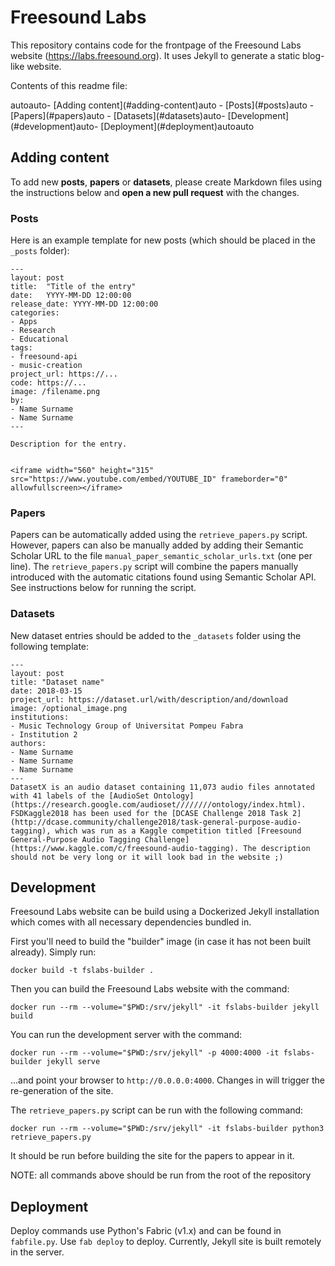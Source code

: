 # Freesound Labs

This repository contains code for the frontpage of the Freesound Labs website (https://labs.freesound.org). It uses Jekyll to generate a static blog-like website.

Contents of this readme file:

<!-- TOC depthFrom:2 -->autoauto- [Adding content](#adding-content)auto    - [Posts](#posts)auto    - [Papers](#papers)auto    - [Datasets](#datasets)auto- [Development](#development)auto- [Deployment](#deployment)autoauto<!-- /TOC -->


## Adding content

To add new **posts**, **papers** or **datasets**, please create Markdown files using the instructions below and **open a new pull request** with the changes.


### Posts

Here is an example template for new posts (which should be placed in the `_posts` folder):

```
---
layout: post
title:  "Title of the entry"
date:   YYYY-MM-DD 12:00:00
release_date: YYYY-MM-DD 12:00:00
categories: 
- Apps
- Research
- Educational
tags: 
- freesound-api
- music-creation
project_url: https://...
code: https://...
image: /filename.png
by: 
- Name Surname
- Name Surname
---

Description for the entry.


<iframe width="560" height="315" src="https://www.youtube.com/embed/YOUTUBE_ID" frameborder="0" allowfullscreen></iframe>

```

### Papers

Papers can be automatically added using the `retrieve_papers.py` script. However, papers can also be manually added by adding their
Semantic Scholar URL to the file `manual_paper_semantic_scholar_urls.txt` (one per line). The `retrieve_papers.py` script will combine the
papers manually introduced with the automatic citations found using Semantic Scholar API. See
instructions below for running the script.

### Datasets

New dataset entries should be added to the `_datasets` folder using the following template:

```
---
layout: post
title: "Dataset name"
date: 2018-03-15
project_url: https://dataset.url/with/description/and/download
image: /optional_image.png
institutions:
- Music Technology Group of Universitat Pompeu Fabra
- Institution 2
authors: 
- Name Surname
- Name Surname
- Name Surname
---
DatasetX is an audio dataset containing 11,073 audio files annotated with 41 labels of the [AudioSet Ontology](https://research.google.com/audioset////////ontology/index.html). FSDKaggle2018 has been used for the [DCASE Challenge 2018 Task 2](http://dcase.community/challenge2018/task-general-purpose-audio-tagging), which was run as a Kaggle competition titled [Freesound General-Purpose Audio Tagging Challenge](https://www.kaggle.com/c/freesound-audio-tagging). The description should not be very long or it will look bad in the website ;)

```


## Development

Freesound Labs website can be build using a Dockerized Jekyll installation which comes with all necessary dependencies bundled in.

First you'll need to build the "builder" image (in case it has not been built already). Simply run:

    docker build -t fslabs-builder .  


Then you can build the Freesound Labs website with the command:

    docker run --rm --volume="$PWD:/srv/jekyll" -it fslabs-builder jekyll build


You can run the development server with the command:

    docker run --rm --volume="$PWD:/srv/jekyll" -p 4000:4000 -it fslabs-builder jekyll serve

...and point your browser to `http://0.0.0.0:4000`. Changes in will trigger the re-generation of the site.


The `retrieve_papers.py` script can be run with the following command:

    docker run --rm --volume="$PWD:/srv/jekyll" -it fslabs-builder python3 retrieve_papers.py

It should be run before building the site for the papers to appear in it.

NOTE: all commands above should be run from the root of the repository


## Deployment

Deploy commands use Python's Fabric (v1.x) and can be found in `fabfile.py`. Use `fab deploy` to deploy. 
Currently, Jekyll site is built remotely in the server.
